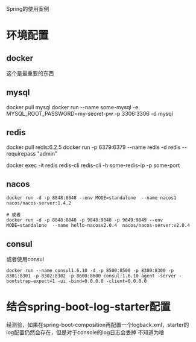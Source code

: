 Spring的使用案例

# 环境配置

## docker
这个是最重要的东西

## mysql
docker pull mysql
docker run --name some-mysql -e MYSQL_ROOT_PASSWORD=my-secret-pw -p 3306:3306 -d mysql

## redis
docker pull redis:6.2.5
docker run -p 6379:6379 --name redis -d redis --requirepass "admin"

docker exec -it redis redis-cli
redis-cli -h some-redis-ip -p some-port


## nacos
```shell
docker run -d -p 8848:8848 --env MODE=standalone  --name nacos1  nacos/nacos-server:1.4.2

# 或者
docker run -d -p 8848:8848 -p 9848:9848 -p 9849:9849 --env MODE=standalone  --name hello-nacosv2.0.4  nacos/nacos-server:v2.0.4
```

## consul
或者使用consul
```shell
docker run --name consul1.6.10 -d -p 8500:8500 -p 8300:8300 -p 8301:8301 -p 8302:8302 -p 8600:8600 consul:1.6.10 agent -server -bootstrap-expect=1 -ui -bind=0.0.0.0 -client=0.0.0.0
```

# 结合spring-boot-log-starter配置

经测验，如果在spring-boot-composition再配置一个logback.xml，starter的log配置仍然会存在，但是对于console的log日志会丢掉
不知道为啥


